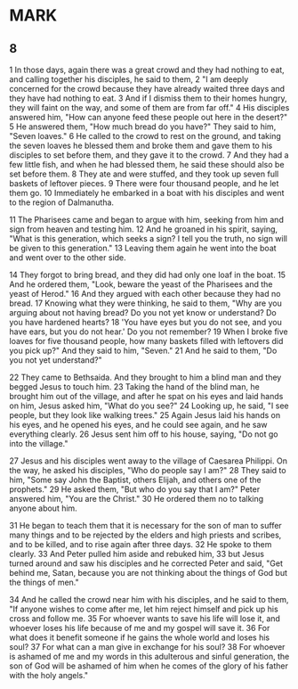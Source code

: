 # MARK

## 8

1 In those days, again there was a great crowd and they had nothing to eat, and calling together his disciples, he said to them, 2 "I am deeply concerned for the crowd because they have already waited three days and they have had nothing to eat. 3 And if I dismiss them to their homes hungry, they will faint on the way, and some of them are from far off." 4 His disciples answered him, "How can anyone feed these people out here in the desert?" 5 He answered them, "How much bread do you have?" They said to him, "Seven loaves." 6 He called to the crowd to rest on the ground, and taking the seven loaves he blessed them and broke them and gave them to his disciples to set before them, and they gave it to the crowd. 7 And they had a few little fish, and when he had blessed them, he said these should also be set before them. 8 They ate and were stuffed, and they took up seven full baskets of leftover pieces. 9 There were four thousand people, and he let them go. 10 Immediately he embarked in a boat with his disciples and went to the region of Dalmanutha.

11 The Pharisees came and began to argue with him, seeking from him and sign from heaven and testing him. 12 And he groaned in his spirit, saying, "What is this generation, which seeks a sign? I tell you the truth, no sign will be given to this generation." 13 Leaving them again he went into the boat and went over to the other side.

14 They forgot to bring bread, and they did had only one loaf in the boat. 15 And he ordered them, "Look, beware the yeast of the Pharisees and the yeast of Herod." 16 And they argued with each other because they had no bread. 17 Knowing what they were thinking, he said to them, "Why are you arguing about not having bread? Do you not yet know or understand? Do you have hardened hearts? 18 'You have eyes but you do not see, and you have ears, but you do not hear.' Do you not remember? 19 When I broke five loaves for five thousand people, how many baskets filled with leftovers did you pick up?" And they said to him, "Seven." 21 And he said to them, "Do you not yet understand?"

22 They came to Bethsaida. And they brought to him a blind man and they begged Jesus to touch him. 23 Taking the hand of the blind man, he brought him out of the village, and after he spat on his eyes and laid hands on him, Jesus asked him, "What do you see?" 24 Looking up, he said, "I see people, but they look like walking trees." 25 Again Jesus laid his hands on his eyes, and he opened his eyes, and he could see again, and he saw everything clearly. 26 Jesus sent him off to his house, saying, "Do not go into the village."

27 Jesus and his disciples went away to the village of Caesarea Philippi. On the way, he asked his disciples, "Who do people say I am?" 28 They said to him, "Some say John the Baptist, others Elijah, and others one of the prophets." 29 He asked them, "But who do you say that I am?" Peter answered him, "You are the Christ." 30 He ordered them no to talking anyone about him.

31 He began to teach them that it is necessary for the son of man to suffer many things and to be rejected by the elders and high priests and scribes, and to be killed, and to rise again after three days. 32 He spoke to them clearly. 33 And Peter pulled him aside and rebuked him, 33 but Jesus turned around and saw his disciples and he corrected Peter and said, "Get behind me, Satan, because you are not thinking about the things of God but the things of men."

34 And he called the crowd near him with his disciples, and he said to them, "If anyone wishes to come after me, let him reject himself and pick up his cross and follow me. 35 For whoever wants to save his life will lose it, and whoever loses his life because of me and my gospel will save it. 36 For what does it benefit someone if he gains the whole world and loses his soul? 37 For what can a man give in exchange for his soul? 38 For whoever is ashamed of me and my words in this adulterous and sinful generation, the son of God will be ashamed of him when he comes of the glory of his father with the holy angels."